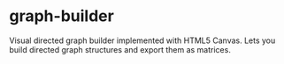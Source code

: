 graph-builder
=============

Visual directed graph builder implemented with HTML5 Canvas.
Lets you build directed graph structures and export them as matrices.
